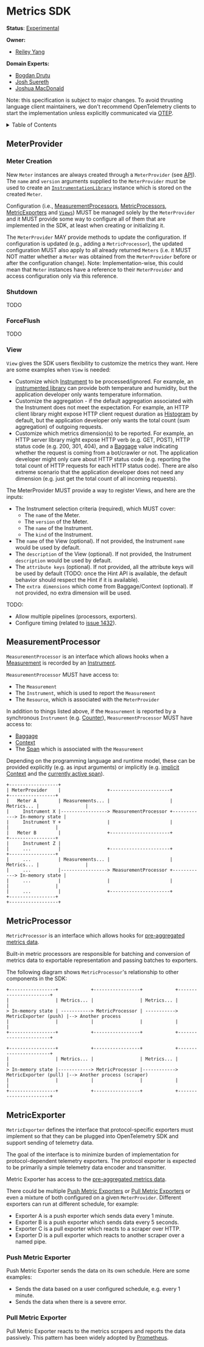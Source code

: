 # Metrics SDK

**Status**: [Experimental](../document-status.md)

**Owner:**

* [Reiley Yang](https://github.com/reyang)

**Domain Experts:**

* [Bogdan Drutu](https://github.com/bogdandrutu)
* [Josh Suereth](https://github.com/jsuereth)
* [Joshua MacDonald](https://github.com/jmacd)

Note: this specification is subject to major changes. To avoid thrusting
language client maintainers, we don't recommend OpenTelemetry clients to start
the implementation unless explicitly communicated via
[OTEP](https://github.com/open-telemetry/oteps#opentelemetry-enhancement-proposal-otep).

<details>
<summary>
Table of Contents
</summary>

* [MeterProvider](#meterprovider)
* [MeasurementProcessor](#measurementprocessor)
* [MetricProcessor](#metricprocessor)
* [MetricExporter](#metricexporter)
  * [Push Metric Exporter](#push-metric-exporter)
  * [Pull Metric Exporter](#pull-metric-exporter)

</details>

## MeterProvider

### Meter Creation

New `Meter` instances are always created through a `MeterProvider` (see
[API](./api.md#meterprovider)). The `name` and `version` arguments supplied to
the `MeterProvider` must be used to create an
[`InstrumentationLibrary`](https://github.com/open-telemetry/oteps/blob/main/text/0083-component.md)
instance which is stored on the created `Meter`.

Configuration (i.e., [MeasurementProcessors](#measurementprocessor),
[MetricProcessors](#metricprocessors), [MetricExporters](#metricexporter) and
[`Views`](#view)) MUST be managed solely by the `MeterProvider` and it MUST
provide some way to configure all of them that are implemented in the SDK, at
least when creating or initializing it.

The `MeterProvider` MAY provide methods to update the configuration. If
configuration is updated (e.g., adding a `MetricProcessor`), the updated
configuration MUST also apply to all already returned `Meters` (i.e. it MUST NOT
matter whether a `Meter` was obtained from the `MeterProvider` before or after
the configuration change). Note: Implementation-wise, this could mean that
`Meter` instances have a reference to their `MeterProvider` and access
configuration only via this reference.

### Shutdown

TODO

### ForceFlush

TODO

### View

`View` gives the SDK users flexibility to customize the metrics they want. Here
are some examples when `View` is needed:

* Customize which [Instrument](./api.md#instrument) to be processed/ignored. For
  example, an [instrumented library](../glossary.md#instrumented-library) can
  provide both temperature and humidity, but the application developer only
  wants temperature information.
* Customize the aggregation - if the default aggregation associated with the
  Instrument does not meet the expectation. For example, an HTTP client library
  might expose HTTP client request duration as [Histogram](./api.md#histogram)
  by default, but the application developer only wants the total count (sum
  aggregation) of outgoing requests.
* Customize which metrics dimension(s) to be reported. For example, an HTTP
  server library might expose HTTP verb (e.g. GET, POST), HTTP status code (e.g.
  200, 301, 404), and a [Baggage](../baggage/api.md) value indicating whether
  the request is coming from a bot/crawler or not. The application developer
  might only care about HTTP status code (e.g. reporting the total count of HTTP
  requests for each HTTP status code). There are also extreme scenario that the
  application developer does not need any dimension (e.g. just get the total
  count of all incoming requests).

The MeterProvider MUST provide a way to register Views, and here are the
inputs:

* The Instrument selection criteria (required), which MUST cover:
  * The `name` of the Meter.
  * The `version` of the Meter.
  * The `name` of the Instrument.
  * The `kind` of the Instrument.
* The `name` of the View (optional). If not provided, the Instrument `name`
  would be used by default.
* The `description` of the View (optional). If not provided, the Instrument
  `description` would be used by default.
* The `attribute keys` (optional). If not provided, all the attribute keys will
  be used by default (TODO: once the Hint API is available, the default behavior
  should respect the Hint if it is available).
* The `extra dimensions` which come from Baggage/Context (optional). If not
  provided, no extra dimension will be used.

TODO:

* Allow multiple pipelines (processors, exporters).
* Configure timing (related to [issue
  1432](https://github.com/open-telemetry/opentelemetry-specification/issues/1432)).

## MeasurementProcessor

`MeasurementProcessor` is an interface which allows hooks when a
[Measurement](./api.md#measurement) is recorded by an
[Instrument](./api.md#instrument).

`MeasurementProcessor` MUST have access to:

* The `Measurement`
* The `Instrument`, which is used to report the `Measurement`
* The `Resource`, which is associated with the `MeterProvider`

In addition to things listed above, if the `Measurement` is reported by a
synchronous `Instrument` (e.g. [Counter](./api.md#counter)),
`MeasurementProcessor` MUST have access to:

* [Baggage](../baggage/api.md)
* [Context](../context/context.md)
* The [Span](../trace/api.md#span) which is associated with the `Measurement`

Depending on the programming language and runtime model, these can be provided
explicitly (e.g. as input arguments) or implicitly (e.g. [implicit
Context](../context/context.md#optional-global-operations) and the [currently
active span](../trace/api.md#context-interaction)).

```text
+------------------+
| MeterProvider    |                 +----------------------+            +-----------------+
|   Meter A        | Measurements... |                      | Metrics... |                 |
|     Instrument X |-----------------> MeasurementProcessor +------------> In-memory state |
|     Instrument Y +                 |                      |            |                 |
|   Meter B        |                 +----------------------+            +-----------------+
|     Instrument Z |
|     ...          |                 +----------------------+            +-----------------+
|     ...          | Measurements... |                      | Metrics... |                 |
|     ...          |-----------------> MeasurementProcessor +------------> In-memory state |
|     ...          |                 |                      |            |                 |
|     ...          |                 +----------------------+            +-----------------+
+------------------+
```

## MetricProcessor

`MetricProcessor` is an interface which allows hooks for [pre-aggregated metrics
data](./datamodel.md#timeseries-model).

Built-in metric processors are responsible for batching and conversion of
metrics data to exportable representation and passing batches to exporters.

The following diagram shows `MetricProcessor`'s relationship to other components
in the SDK:

```text
+-----------------+            +-----------------+            +-----------------------+
|                 | Metrics... |                 | Metrics... |                       |
> In-memory state | -----------> MetricProcessor | -----------> MetricExporter (push) |--> Another process
|                 |            |                 |            |                       |
+-----------------+            +-----------------+            +-----------------------+

+-----------------+            +-----------------+            +-----------------------+
|                 | Metrics... |                 | Metrics... |                       |
> In-memory state |------------> MetricProcessor |------------> MetricExporter (pull) |--> Another process (scraper)
|                 |            |                 |            |                       |
+-----------------+            +-----------------+            +-----------------------+
```

## MetricExporter

`MetricExporter` defines the interface that protocol-specific exporters must
implement so that they can be plugged into OpenTelemetry SDK and support sending
of telemetry data.

The goal of the interface is to minimize burden of implementation for
protocol-dependent telemetry exporters. The protocol exporter is expected to be
primarily a simple telemetry data encoder and transmitter.

Metric Exporter has access to the [pre-aggregated metrics
data](./datamodel.md#timeseries-model).

There could be multiple [Push Metric Exporters](#push-metric-exporter) or [Pull
Metric Exporters](#pull-metric-exporter) or even a mixture of both configured on
a given `MeterProvider`. Different exporters can run at different schedule, for
example:

* Exporter A is a push exporter which sends data every 1 minute.
* Exporter B is a push exporter which sends data every 5 seconds.
* Exporter C is a pull exporter which reacts to a scraper over HTTP.
* Exporter D is a pull exporter which reacts to another scraper over a named
  pipe.

### Push Metric Exporter

Push Metric Exporter sends the data on its own schedule. Here are some examples:

* Sends the data based on a user configured schedule, e.g. every 1 minute.
* Sends the data when there is a severe error.

### Pull Metric Exporter

Pull Metric Exporter reacts to the metrics scrapers and reports the data
passively. This pattern has been widely adopted by
[Prometheus](https://prometheus.io/).
